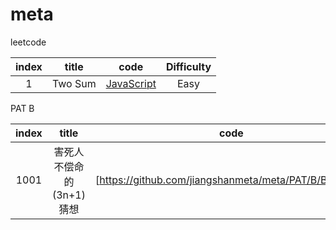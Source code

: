 # meta


leetcode

| index |       title            | code           |  Difficulty   |
| :--:  | :-------------------:  | :---:          |  :--:         |
|  1   | Two Sum | [JavaScript](https://github.com/jiangshanmeta/meta/leetcode/001.two-sum.js) | Easy |


PAT B

| index |       title            | code           |
| :--:  | :-------------------:  | :---:          |
| 1001 | 害死人不偿命的(3n+1)猜想 | [https://github.com/jiangshanmeta/meta/PAT/B/B1001.js] |   